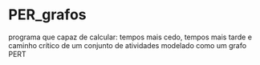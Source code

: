 # PER_grafos
 programa que capaz de calcular: tempos mais cedo, tempos mais tarde e caminho crítico de um conjunto de atividades modelado como um grafo PERT
